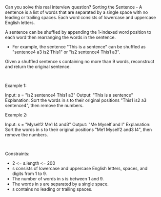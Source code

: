 Can you solve this real interview question? Sorting the Sentence - A sentence is a list of words that are separated by a single space with no leading or trailing spaces. Each word consists of lowercase and uppercase English letters.

A sentence can be shuffled by appending the 1-indexed word position to each word then rearranging the words in the sentence.

 * For example, the sentence "This is a sentence" can be shuffled as "sentence4 a3 is2 This1" or "is2 sentence4 This1 a3".

Given a shuffled sentence s containing no more than 9 words, reconstruct and return the original sentence.

 

Example 1:


Input: s = "is2 sentence4 This1 a3"
Output: "This is a sentence"
Explanation: Sort the words in s to their original positions "This1 is2 a3 sentence4", then remove the numbers.


Example 2:


Input: s = "Myself2 Me1 I4 and3"
Output: "Me Myself and I"
Explanation: Sort the words in s to their original positions "Me1 Myself2 and3 I4", then remove the numbers.


 

Constraints:

 * 2 <= s.length <= 200
 * s consists of lowercase and uppercase English letters, spaces, and digits from 1 to 9.
 * The number of words in s is between 1 and 9.
 * The words in s are separated by a single space.
 * s contains no leading or trailing spaces.
